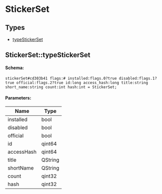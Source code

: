 # StickerSet

## Types

* [typeStickerSet](#stickersettypestickerset)

## StickerSet::typeStickerSet

#### Schema:

`stickerSet#cd303b41 flags:# installed:flags.0?true disabled:flags.1?true official:flags.2?true id:long access_hash:long title:string short_name:string count:int hash:int = StickerSet;`

#### Parameters:

|Name|Type|
|----|----|
|installed|bool|
|disabled|bool|
|official|bool|
|id|qint64|
|accessHash|qint64|
|title|QString|
|shortName|QString|
|count|qint32|
|hash|qint32|

